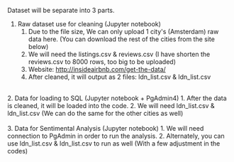 Dataset will be separate into 3 parts.

1. Raw dataset use for cleaning (Jupyter notebook)
   1. Due to the file size, We can only upload 1 city's (Amsterdam) raw data here. (You can download the rest of the cities from the site below)
   2. We will need the listings.csv & reviews.csv (I have shorten the reviews.csv to 8000 rows, too big to be uploaded)
   3. Website: http://insideairbnb.com/get-the-data/
   4. After cleaned, it will output as 2 files: ldn_list.csv & ldn_list.csv

<br>
   2. Data for loading to SQL (Jupyter notebook + PgAdmin4)
      1. After the data is cleaned, it will be loaded into the code.
      2. We will need ldn_list.csv & ldn_list.csv (We can do the same for the other cities as well)

<br>
<br>
   3. Data for Sentimental Analysis (Jupyter notebook)
      1. We will need connection to PgAdmin in order to run the analysis.
      2. Alternately, you can use ldn_list.csv & ldn_list.csv to run as well (With a few adjustment in the codes)
